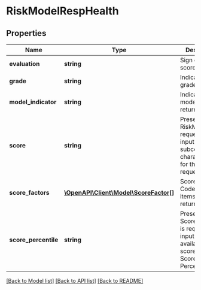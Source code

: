 # RiskModelRespHealth

## Properties
Name | Type | Description | Notes
------------ | ------------- | ------------- | -------------
**evaluation** | **string** | Sign of risk score. | [optional] 
**grade** | **string** | Indicates grade. | [optional] 
**model_indicator** | **string** | Indicates which model is being returned. | [optional] 
**score** | **string** | Present when RiskModels is requested on input or via subcode. 4 character score for the model requested. | [optional] 
**score_factors** | [**\OpenAPI\Client\Model\ScoreFactor[]**](ScoreFactor.md) | Score Factor Codes (Upto 5 items can be returned) | [optional] 
**score_percentile** | **string** | Present when ScorePercentile is requested on input and is available for a score. Nation Score Percentile. | [optional] 

[[Back to Model list]](../README.md#documentation-for-models) [[Back to API list]](../README.md#documentation-for-api-endpoints) [[Back to README]](../README.md)


